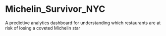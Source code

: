 # Michelin_Survivor_NYC
A predictive analytics dashboard for  understanding which restaurants are at risk of losing a coveted Michelin star
